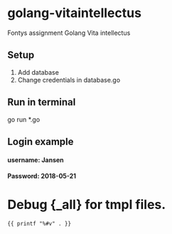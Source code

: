 # golang-vitaintellectus
Fontys assignment Golang Vita intellectus

## Setup

1. Add database
2. Change credentials in database.go

## Run in terminal
go run *.go


## Login example

#### username: Jansen
#### Password: 2018-05-21

# Debug {_all} for tmpl files.
` {{ printf "%#v" . }} `

